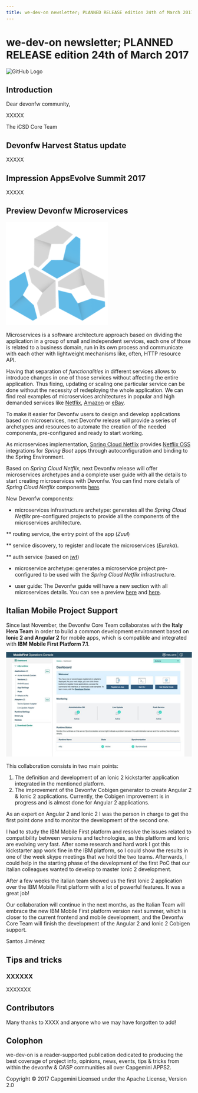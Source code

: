 ```yaml
---
title: we-dev-on newsletter; PLANNED RELEASE edition 24th of March 2017
---
```

# we-dev-on newsletter; PLANNED RELEASE edition 24th of March 2017

![GitHub Logo](../img/devonfw-logo-smallest.png)

## Introduction

Dear devonfw community,

XXXXX

The iCSD Core Team

## Devonfw Harvest Status update

XXXXX

## Impression AppsEvolve Summit 2017

XXXXX

## Preview Devonfw Microservices

![Devon Microservices](img/devon_microservices.png)

Microservices is a software architecture approach based on dividing the application in a group of small and independent services, each one of those is related to a business domain, run in its own process and communicate with each other with lightweight mechanisms like, often, HTTP resource API.

Having that separation of _functionalities_ in different services allows to introduce changes in one of those services without affecting the entire application. Thus fixing, updating or scaling one particular service can be done without the necessity of redeploying the whole application. We can find real examples of microservices architectures in popular and high demanded services like [Netflix](http://techblog.netflix.com/), [Amazon](http://highscalability.com/blog/2007/9/18/amazon-architecture.html) or [eBay](http://www.addsimplicity.com/downloads/eBaySDForum2006-11-29.pdf).

To make it easier for Devonfw users to design and develop applications based on microservices, next Devonfw release will provide a series of archetypes and resources to automate the creation of the needed components, pre-configured and ready to start working.

As microservices implementation, [Spring Cloud Netflix](http://cloud.spring.io/spring-cloud-netflix/) provides [Netflix OSS](https://netflix.github.io/) integrations for _Spring Boot_ apps through autoconfiguration and binding to the Spring Environment.

Based on _Spring Cloud Netflix_, next Devonfw release will offer microservices archetypes and a complete user guide with all the details to start creating microservices with Devonfw. You can find more details of _Spring Cloud Netflix_ components [here](http://cloud.spring.io/spring-cloud-static/spring-cloud-netflix/1.3.0.M1/).

New Devonfw components:

- microservices infrastructure archetype: generates all the _Spring Cloud Netflix_ pre-configured projects to provide all the components of the microservices architecture.

** routing service, the entry point of the app (_Zuul_)

** service discovery, to register and locate the microservices (_Eureka_).

** auth service (based on [jwt](https://jwt.io/))

- microservice archetype: generates a microservice project pre-configured to be used with the _Spring Cloud Netflix_ infrastructure.

- user guide: The Devonfw guide will have a new section with all microservices details. You can see a preview [here](https://github.com/devonfw/devon-guide/wiki/devon-microservices) and [here](https://github.com/devonfw/devon-guide/wiki/Client-GUI-Sencha-with-devonfw-microservices).

## Italian Mobile Project Support

Since last November, the Devonfw Core Team collaborates with the **Italy Hera Team** in order to build a common development environment based on **Ionic 2 and Angular 2** for mobile apps, which is compatible and integrated with **IBM Mobile First Platform 7.1**. 

![IBM Mobile First Platform Console](img/IBM_MFP.jpg)

This collaboration consists in two main points:
1. The definition and development of an Ionic 2 kickstarter application integrated in the mentioned platform.
2. The improvement of the Devonfw Cobigen generator to create Angular 2 & Ionic 2 applications. Currently, the Cobigen improvement is in progress and is almost done for Angular 2 applications. 

As an expert on Angular 2 and Ionic 2 I was the person in charge to get the first point done and to monitor the development of the second one. 

I had to study the IBM Mobile First platform and resolve the issues related to compatibility between versions and technologies, as this platform and Ionic are evolving very fast. After some research and hard work I got this kickstarter app work fine in the IBM platform, so I could show the results in one of the week skype meetings that we hold the two teams. Afterwards, I could help in the starting phase of the development of the first PoC that our italian colleagues wanted to develop to master Ionic 2 development.

After a few weeks the italian team showed us the first Ionic 2 application over the IBM Mobile First platform with a lot of powerful features. It was a great job!

Our collaboration will continue in the next months, as the Italian Team will embrace the new IBM Mobile First platform version next summer, which is closer to the current frontend and mobile development, and the Devonfw Core Team will finish the development of the Angular 2 and Ionic 2 Cobigen support. 

Santos Jiménez

## Tips and tricks

### XXXXXX

XXXXXXX

## Contributors

Many thanks to XXXX and anyone who we may have forgotten to add!

## Colophon

we-dev-on is a reader-supported publication dedicated to producing the best coverage of project info, opinions, news, events, tips & tricks from within the devonfw & OASP communities all over Capgemini APPS2.

Copyright © 2017 Capgemini
Licensed under the Apache License, Version 2.0